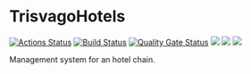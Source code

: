 # TrisvagoHotels
[![Actions Status](https://github.com/{owner}/{repo}/workflows/{workflow_name}/badge.svg)](https://github.com/{owner}/{repo}/actions)
 [![Build Status](https://travis-ci.com/Zpecter/TrisvagoHotels.svg?token=3cABkzMbLPcdssEKkpqE&branch=master)](https://travis-ci.com/Zpecter/TrisvagoHotels) [![Quality Gate Status](https://sonarcloud.io/api/project_badges/measure?project=Zpecter_TrisvagoHotels&metric=alert_status)](https://sonarcloud.io/dashboard?id=Zpecter_TrisvagoHotels) <a href="https://github.com/Zpecter/TrisvagoHotels/commits/" title="Last Commit"><img src="https://img.shields.io/github/last-commit/Zpecter/TrisvagoHotels?style=flat"></a>
    <a href="https://github.com/Zpecter/TrisvagoHotels/issues" title="Open Issues"><img src="https://img.shields.io/github/issues/Zpecter/TrisvagoHotels?style=flat"></a>
    <a href="https://github.com/Zpecter/TrisvagoHotels/blob/master/LICENSE" title="License"><img src="https://img.shields.io/badge/License-MIT-green.svg"></a>
    
Management system for an hotel chain.
